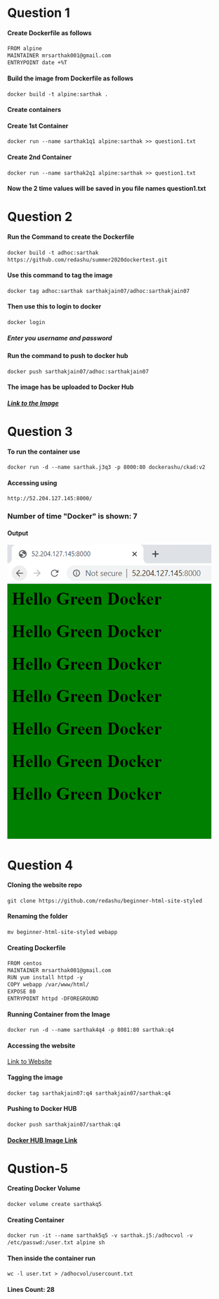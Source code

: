# Question 1

#### Create Dockerfile as follows
```
FROM alpine
MAINTAINER mrsarthak001@gmail.com
ENTRYPOINT date +%T
```

#### Build the image from Dockerfile as follows
```
docker build -t alpine:sarthak .
```

#### Create containers
#### Create 1st Container
```
docker run --name sarthak1q1 alpine:sarthak >> question1.txt
```

#### Create 2nd Container
```
docker run --name sarthak2q1 alpine:sarthak >> question1.txt
```

#### Now the 2 time values will be saved in you file names question1.txt

# Question 2
#### Run the Command to create the Dockerfile
```
docker build -t adhoc:sarthak https://github.com/redashu/summer2020dockertest.git
```

#### Use this command to tag the image
```
docker tag adhoc:sarthak sarthakjain07/adhoc:sarthakjain07
```

#### Then use this to login to docker
```
docker login
```
##### Enter you username and password

#### Run the command to push to docker hub
```
docker push sarthakjain07/adhoc:sarthakjain07
```

#### The image has be uploaded to Docker Hub
##### [Link to the Image](https://hub.docker.com/repository/registry-1.docker.io/sarthakjain07/adhoc/tags?page=1)


# Question 3

#### To run the container use
```
docker run -d --name sarthak.j3q3 -p 8000:80 dockerashu/ckad:v2
```
#### Accessing using
```
http://52.204.127.145:8000/
```

### Number of time "Docker" is shown: 7

#### Output
![DockerOutput](https://github.com/mrsarthak001/Adhocdockertest1/blob/master/q3.PNG)


# Question 4
#### Cloning the website repo
```
git clone https://github.com/redashu/beginner-html-site-styled
```

#### Renaming the folder
```
mv beginner-html-site-styled webapp
```

#### Creating Dockerfile
```
FROM centos
MAINTAINER mrsarthak001@gmail.com
RUN yum install httpd -y
COPY webapp /var/www/html/
EXPOSE 80
ENTRYPOINT httpd -DFOREGROUND
```

#### Running Container from the Image
```
docker run -d --name sarthak4q4 -p 8081:80 sarthak:q4
```

#### Accessing the website
[Link to Website](http://52.204.127.145:80/)


#### Tagging the image
```
docker tag sarthakjain07:q4 sarthakjain07/sarthak:q4
```

#### Pushing to Docker HUB
```
docker push sarthakjain07/sarthak:q4
```

#### [Docker HUB Image Link](https://hub.docker.com/repository/docker/sarthakjain07/adhoc)

# Qustion-5
#### Creating Docker Volume
```
docker volume create sarthakq5
```

#### Creating Container
```
docker run -it --name sarthak5q5 -v sarthak.j5:/adhocvol -v /etc/passwd:/user.txt alpine sh
```

#### Then inside the container run
```
wc -l user.txt > /adhocvol/usercount.txt
```

#### Lines Count: 28
